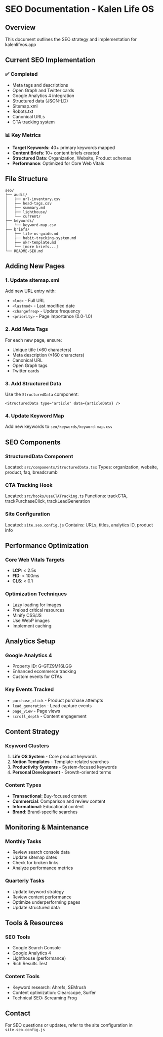 # SEO Documentation - Kalen Life OS

## Overview
This document outlines the SEO strategy and implementation for kalenlifeos.app

## Current SEO Implementation

### ✅ Completed
- Meta tags and descriptions
- Open Graph and Twitter cards
- Google Analytics 4 integration
- Structured data (JSON-LD)
- Sitemap.xml
- Robots.txt
- Canonical URLs
- CTA tracking system

### 📊 Key Metrics
- **Target Keywords**: 40+ primary keywords mapped
- **Content Briefs**: 10+ content briefs created
- **Structured Data**: Organization, Website, Product schemas
- **Performance**: Optimized for Core Web Vitals

## File Structure

```
seo/
├── audit/
│   ├── url-inventory.csv
│   ├── head-tags.csv
│   ├── summary.md
│   ├── lighthouse/
│   └── current/
├── keywords/
│   └── keyword-map.csv
├── briefs/
│   ├── life-os-guide.md
│   ├── habit-tracking-system.md
│   ├── okr-template.md
│   └── [more briefs...]
└── README-SEO.md
```

## Adding New Pages

### 1. Update sitemap.xml
Add new URL entry with:
- `<loc>` - Full URL
- `<lastmod>` - Last modified date
- `<changefreq>` - Update frequency
- `<priority>` - Page importance (0.0-1.0)

### 2. Add Meta Tags
For each new page, ensure:
- Unique title (≤60 characters)
- Meta description (≤160 characters)
- Canonical URL
- Open Graph tags
- Twitter cards

### 3. Add Structured Data
Use the `StructuredData` component:
```tsx
<StructuredData type="article" data={articleData} />
```

### 4. Update Keyword Map
Add new keywords to `seo/keywords/keyword-map.csv`

## SEO Components

### StructuredData Component
Located: `src/components/StructuredData.tsx`
Types: organization, website, product, faq, breadcrumb

### CTA Tracking Hook
Located: `src/hooks/useCTATracking.ts`
Functions: trackCTA, trackPurchaseClick, trackLeadGeneration

### Site Configuration
Located: `site.seo.config.js`
Contains: URLs, titles, analytics ID, product info

## Performance Optimization

### Core Web Vitals Targets
- **LCP**: < 2.5s
- **FID**: < 100ms
- **CLS**: < 0.1

### Optimization Techniques
- Lazy loading for images
- Preload critical resources
- Minify CSS/JS
- Use WebP images
- Implement caching

## Analytics Setup

### Google Analytics 4
- Property ID: G-GTZ9M16LGG
- Enhanced ecommerce tracking
- Custom events for CTAs

### Key Events Tracked
- `purchase_click` - Product purchase attempts
- `lead_generation` - Lead capture events
- `page_view` - Page views
- `scroll_depth` - Content engagement

## Content Strategy

### Keyword Clusters
1. **Life OS System** - Core product keywords
2. **Notion Templates** - Template-related searches
3. **Productivity Systems** - System-focused keywords
4. **Personal Development** - Growth-oriented terms

### Content Types
- **Transactional**: Buy-focused content
- **Commercial**: Comparison and review content
- **Informational**: Educational content
- **Brand**: Brand-specific searches

## Monitoring & Maintenance

### Monthly Tasks
- Review search console data
- Update sitemap dates
- Check for broken links
- Analyze performance metrics

### Quarterly Tasks
- Update keyword strategy
- Review content performance
- Optimize underperforming pages
- Update structured data

## Tools & Resources

### SEO Tools
- Google Search Console
- Google Analytics 4
- Lighthouse (performance)
- Rich Results Test

### Content Tools
- Keyword research: Ahrefs, SEMrush
- Content optimization: Clearscope, Surfer
- Technical SEO: Screaming Frog

## Contact
For SEO questions or updates, refer to the site configuration in `site.seo.config.js`

